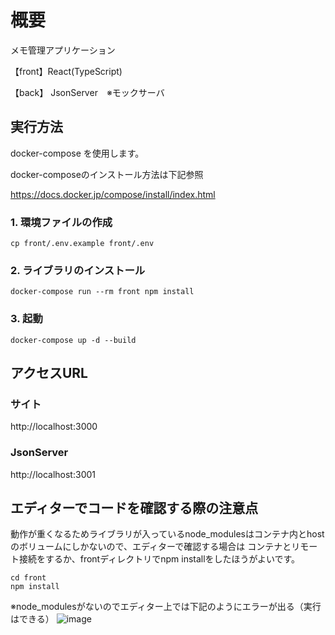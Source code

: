 # 概要
メモ管理アプリケーション

【front】React(TypeScript)

【back】 JsonServer　※モックサーバ

## 実行方法

docker-compose を使用します。

docker-composeのインストール方法は下記参照

https://docs.docker.jp/compose/install/index.html

### 1. 環境ファイルの作成
```
cp front/.env.example front/.env
```

### 2. ライブラリのインストール
```
docker-compose run --rm front npm install
```

### 3. 起動
```
docker-compose up -d --build
```

## アクセスURL
### サイト
http://localhost:3000

### JsonServer
http://localhost:3001

## エディターでコードを確認する際の注意点
動作が重くなるためライブラリが入っているnode_modulesはコンテナ内とhostのボリュームにしかないので、エディターで確認する場合は
コンテナとリモート接続をするか、frontディレクトリでnpm installをしたほうがよいです。
```
cd front
npm install
```

※node_modulesがないのでエディター上では下記のようにエラーが出る（実行はできる）
![image](https://user-images.githubusercontent.com/46466401/180251178-2cf011e1-dd3f-44a1-b82b-91693d6d4b38.png)




